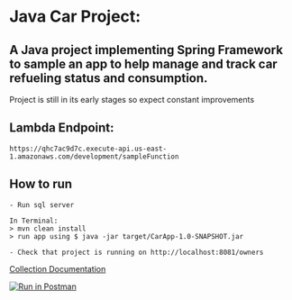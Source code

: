 # Java Car Project:


## A Java project implementing Spring Framework to sample an app to help manage and track car refueling status and consumption.

Project is still in its early stages so expect constant improvements

## Lambda Endpoint:
`https://qhc7ac9d7c.execute-api.us-east-1.amazonaws.com/development/sampleFunction`


## How to run

```
- Run sql server

In Terminal:
> mvn clean install
> run app using $ java -jar target/CarApp-1.0-SNAPSHOT.jar

- Check that project is running on http://localhost:8081/owners
```



[Collection Documentation](https://documenter.getpostman.com/view/1138746/collection/RVu5j98p)


[![Run in Postman](https://run.pstmn.io/button.svg)](https://app.getpostman.com/run-collection/1e858d6378475dec890b)
